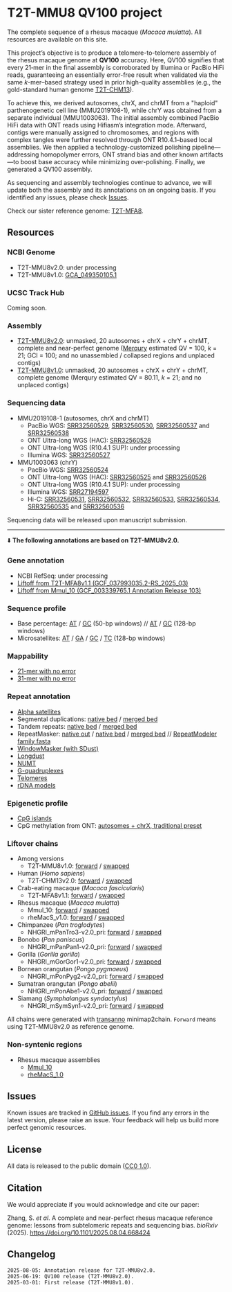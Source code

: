 # T2T-MMU8 QV100 project

The complete sequence of a rhesus macaque (_Macaca mulatta_). All resources are available on this site.

This project’s objective is to produce a telomere-to-telomere assembly of the rhesus macaque genome at **QV100** accuracy. Here, QV100 signifies that every 21‑mer in the final assembly is corroborated by Illumina or PacBio HiFi reads, guaranteeing an essentially error-free result when validated via the same _k_-mer–based strategy used in prior high-quality assemblies (e.g., the gold-standard human genome [T2T-CHM13](https://www.science.org/doi/10.1126/science.abj6987)).

To achieve this, we derived autosomes, chrX, and chrMT from a "haploid" parthenogenetic cell line (MMU2019108-1), while chrY was obtained from a separate individual (MMU1003063). The initial assembly combined PacBio HiFi data with ONT reads using Hifiasm’s integration mode. Afterward, contigs were manually assigned to chromosomes, and regions with complex tangles were further resolved through ONT R10.4.1–based local assemblies. We then applied a technology-customized polishing pipeline—addressing homopolymer errors, ONT strand bias and other known artifacts—to boost base accuracy while minimizing over-polishing. Finally, we generated a QV100 assembly.

As sequencing and assembly technologies continue to advance, we will update both the assembly and its annotations on an ongoing basis. If you identified any issues, please check [Issues](https://github.com/zhang-shilong/T2T-MMU8?tab=readme-ov-file#issues).

Check our sister reference genome: [T2T-MFA8](https://github.com/zhang-shilong/T2T-MFA8).

## Resources

### NCBI Genome

- T2T-MMU8v2.0: under processing
- T2T-MMU8v1.0: [GCA_049350105.1](https://www.ncbi.nlm.nih.gov/datasets/genome/GCA_049350105.1/)

### UCSC Track Hub

Coming soon.

### Assembly

- [T2T-MMU8v2.0](https://synplotter.sjtu.edu.cn/disk2/T2T-MMU8/release_v2.0/T2T-MMU8v2.0.fasta.gz): unmasked, 20 autosomes + chrX + chrY + chrMT, complete and near-perfect genome ([Merqury](https://github.com/marbl/merqury) estimated QV = 100, _k_ = 21; GCI = 100; and no unassembled / collapsed regions and unplaced contigs)
- [T2T-MMU8v1.0](https://synplotter.sjtu.edu.cn/disk2/T2T-MMU8/release_v1.0/T2T-MMU8v1.0.fasta.gz): unmasked, 20 autosomes + chrX + chrY + chrMT, complete genome (Merqury estimated QV = 80.11, _k_ = 21; and no unplaced contigs)

### Sequencing data

- MMU2019108-1 (autosomes, chrX and chrMT)
  - PacBio WGS: [SRR32560529](https://www.ncbi.nlm.nih.gov/sra/?term=SRR32560529), [SRR32560530](https://www.ncbi.nlm.nih.gov/sra/?term=SRR32560530), [SRR32560537](https://www.ncbi.nlm.nih.gov/sra/?term=SRR32560537) and [SRR32560538](https://www.ncbi.nlm.nih.gov/sra/?term=SRR32560538)
  - ONT Ultra-long WGS (HAC): [SRR32560528](https://www.ncbi.nlm.nih.gov/sra/?term=SRR32560528)
  - ONT Ultra-long WGS (R10.4.1 SUP): under processing
  - Illumina WGS: [SRR32560527](https://www.ncbi.nlm.nih.gov/sra/?term=SRR32560527)
- MMU1003063 (chrY)
  - PacBio WGS: [SRR32560524](https://www.ncbi.nlm.nih.gov/sra/?term=SRR32560524)
  - ONT Ultra-long WGS (HAC): [SRR32560525](https://www.ncbi.nlm.nih.gov/sra/?term=SRR32560525) and [SRR32560526](https://www.ncbi.nlm.nih.gov/sra/?term=SRR32560526)
  - ONT Ultra-long WGS (R10.4.1 SUP): under processing
  - Illumina WGS: [SRR27194597](https://www.ncbi.nlm.nih.gov/sra/?term=SRR27194597)
  - Hi-C: [SRR32560531](https://www.ncbi.nlm.nih.gov/sra/?term=SRR32560531), [SRR32560532](https://www.ncbi.nlm.nih.gov/sra/?term=SRR32560532), [SRR32560533](https://www.ncbi.nlm.nih.gov/sra/?term=SRR32560533), [SRR32560534](https://www.ncbi.nlm.nih.gov/sra/?term=SRR32560534), [SRR32560535](https://www.ncbi.nlm.nih.gov/sra/?term=SRR32560535) and [SRR32560536](https://www.ncbi.nlm.nih.gov/sra/?term=SRR32560536)

Sequencing data will be released upon manuscript submission.

<hr>

⬇️ **The following annotations are based on T2T-MMU8v2.0.**

### Gene annotation

- NCBI RefSeq: under processing
- [Liftoff from T2T-MFA8v1.1 (GCF_037993035.2-RS_2025_03)](https://synplotter.sjtu.edu.cn/disk2/T2T-MMU8/release_v2.0/T2T-MMU8v2.0.liftoff-RefSeq_GCF_037993035.2_AXY-Mmul_10_M.gff3.gz)
- [Liftoff from Mmul_10 (GCF_003339765.1 Annotation Release 103)](https://synplotter.sjtu.edu.cn/disk2/T2T-MMU8/release_v2.0/T2T-MMU8v2.0.liftoff-RefSeq_Mmul_10.gff3.gz)

### Sequence profile

- Base percentage: [AT](https://synplotter.sjtu.edu.cn/disk2/T2T-MMU8/release_v2.0/T2T-MMU8v2.0.pct_AT_w50.bigwig) / [GC](https://synplotter.sjtu.edu.cn/disk2/T2T-MMU8/release_v2.0/T2T-MMU8v2.0.pct_GC_w50.bigwig) (50-bp windows) // [AT](https://synplotter.sjtu.edu.cn/disk2/T2T-MMU8/release_v2.0/T2T-MMU8v2.0.pct_AT_w128.bigwig) / [GC](https://synplotter.sjtu.edu.cn/disk2/T2T-MMU8/release_v2.0/T2T-MMU8v2.0.pct_GC_w128.bigwig) (128-bp windows)
- Microsatellites: [AT](https://synplotter.sjtu.edu.cn/disk2/T2T-MMU8/release_v2.0/T2T-MMU8v2.0.microsatellite_AT_w128.bigwig) / [GA](https://synplotter.sjtu.edu.cn/disk2/T2T-MMU8/release_v2.0/T2T-MMU8v2.0.microsatellite_GA_w128.bigwig) / [GC](https://synplotter.sjtu.edu.cn/disk2/T2T-MMU8/release_v2.0/T2T-MMU8v2.0.microsatellite_GC_w128.bigwig) / [TC](https://synplotter.sjtu.edu.cn/disk2/T2T-MMU8/release_v2.0/T2T-MMU8v2.0.microsatellite_TC_w128.bigwig) (128-bp windows)

### Mappability

- [21-mer with no error](https://synplotter.sjtu.edu.cn/disk2/T2T-MMU8/release_v2.0/T2T-MMU8v2.0.k21_e0_mappability.bigwig)
- [31-mer with no error](https://synplotter.sjtu.edu.cn/disk2/T2T-MMU8/release_v2.0/T2T-MMU8v2.0.k31_e0_mappability.bigwig)

### Repeat annotation

- [Alpha satellites](https://synplotter.sjtu.edu.cn/disk2/T2T-MMU8/release_v2.0/T2T-MMU8v2.0.alpha_satellite.bed)
- Segmental duplications: [native bed](https://synplotter.sjtu.edu.cn/disk2/T2T-MMU8/release_v2.0/T2T-MMU8v2.0.SDs.bed.gz) / [merged bed](https://synplotter.sjtu.edu.cn/disk2/T2T-MMU8/release_v2.0/T2T-MMU8v2.0.SDs.merged.bed.gz)
- Tandem repeats: [native bed](https://synplotter.sjtu.edu.cn/disk2/T2T-MMU8/release_v2.0/T2T-MMU8v2.0.TRF.bed.gz) / [merged bed](https://synplotter.sjtu.edu.cn/disk2/T2T-MMU8/release_v2.0/T2T-MMU8v2.0.TRF.merged.bed.gz)
- RepeatMasker: [native out](https://synplotter.sjtu.edu.cn/disk2/T2T-MMU8/release_v2.0/T2T-MMU8v2.0.RepeatMasker-4.1.9.Dfam-3.9_full.RepeatModeler.out.gz) / [native bed](https://synplotter.sjtu.edu.cn/disk2/T2T-MMU8/release_v2.0/T2T-MMU8v2.0.RepeatMasker-4.1.9.Dfam-3.9_full.RepeatModeler.bed.gz) / [merged bed](https://synplotter.sjtu.edu.cn/disk2/T2T-MMU8/release_v2.0/T2T-MMU8v2.0.RepeatMasker-4.1.9.Dfam-3.9_full.RepeatModeler.merged.bed.gz) // [RepeatModeler family fasta](https://synplotter.sjtu.edu.cn/disk2/T2T-MMU8/release_v2.0/T2T-MMU8v2.0.RepeatModeler_families.fasta)
- [WindowMasker (with SDust)](https://synplotter.sjtu.edu.cn/disk2/T2T-MMU8/release_v2.0/T2T-MMU8v2.0.windowmasker_SDust.bed.gz)
- [Longdust](https://synplotter.sjtu.edu.cn/disk2/T2T-MMU8/release_v2.0/T2T-MMU8v2.0.longdust.bed.gz)
- [NUMT](https://synplotter.sjtu.edu.cn/disk2/T2T-MMU8/release_v2.0/T2T-MMU8v2.0.NUMTs.bed)
- [G-quadruplexes](https://synplotter.sjtu.edu.cn/disk2/T2T-MMU8/release_v2.0/T2T-MMU8v2.0.G4Hunter_w25s1.5.merged.bed.gz)
- [Telomeres](https://synplotter.sjtu.edu.cn/disk2/T2T-MMU8/release_v2.0/T2T-MMU8v2.0.telomere.bed)
- [rDNA models](https://synplotter.sjtu.edu.cn/disk2/T2T-MMU8/release_v2.0/T2T-MMU8v2.0.rDNA.bed)

### Epigenetic profile

- [CpG islands](https://synplotter.sjtu.edu.cn/disk2/T2T-MMU8/release_v2.0/T2T-MMU8v2.0.cpg_islands.bed)
- CpG methylation from ONT: [autosomes + chrX, traditional preset](https://synplotter.sjtu.edu.cn/disk2/T2T-MMU8/release_v2.0/T2T-MMU8v2.0.AXM.Nanopore_R10_5mCG.ge5.bigwig)

### Liftover chains

- Among versions
  - T2T-MMU8v1.0: [forward](https://synplotter.sjtu.edu.cn/disk2/T2T-MMU8/release_v2.0/liftover_chains/ref-T2T-MMU8v2.0_qry-T2T-MMU8v1.0.chain) / [swapped](https://synplotter.sjtu.edu.cn/disk2/T2T-MMU8/release_v2.0/liftover_chains/ref-T2T-MMU8v2.0_qry-T2T-MMU8v1.0.swapped.chain)
- Human (_Homo sapiens_)
  - T2T-CHM13v2.0: [forward](https://synplotter.sjtu.edu.cn/disk2/T2T-MMU8/release_v2.0/liftover_chains/ref-T2T-MMU8v2.0_qry-T2T-CHM13v2.0.chain) / [swapped](https://synplotter.sjtu.edu.cn/disk2/T2T-MMU8/release_v2.0/liftover_chains/ref-T2T-MMU8v2.0_qry-T2T-CHM13v2.0.swapped.chain)
- Crab-eating macaque (_Macaca fascicularis_)
  - T2T-MFA8v1.1: [forward](https://synplotter.sjtu.edu.cn/disk2/T2T-MMU8/release_v2.0/liftover_chains/ref-T2T-MMU8v2.0_qry-T2T-MFA8v1.1.chain) / [swapped](https://synplotter.sjtu.edu.cn/disk2/T2T-MMU8/release_v2.0/liftover_chains/ref-T2T-MMU8v2.0_qry-T2T-MFA8v1.1.swapped.chain)
- Rhesus macaque (_Macaca mulatta_)
  - Mmul_10: [forward](https://synplotter.sjtu.edu.cn/disk2/T2T-MMU8/release_v2.0/liftover_chains/ref-T2T-MMU8v2.0_qry-Mmul_10.chain) / [swapped](https://synplotter.sjtu.edu.cn/disk2/T2T-MMU8/release_v2.0/liftover_chains/ref-T2T-MMU8v2.0_qry-Mmul_10.swapped.chain)
  - rheMacS_v1.0: [forward](https://synplotter.sjtu.edu.cn/disk2/T2T-MMU8/release_v2.0/liftover_chains/ref-T2T-MMU8v2.0_qry-rheMacS_1.0.chain) / [swapped](https://synplotter.sjtu.edu.cn/disk2/T2T-MMU8/release_v2.0/liftover_chains/ref-T2T-MMU8v2.0_qry-rheMacS_1.0.swapped.chain)
- Chimpanzee (_Pan troglodytes_)
  - NHGRI_mPanTro3-v2.0_pri: [forward](https://synplotter.sjtu.edu.cn/disk2/T2T-MMU8/release_v2.0/liftover_chains/ref-T2T-MMU8v2.0_qry-mPanTro3_v2.0_pri.chain) / [swapped](https://synplotter.sjtu.edu.cn/disk2/T2T-MMU8/release_v2.0/liftover_chains/ref-T2T-MMU8v2.0_qry-mPanTro3_v2.0_pri.swapped.chain)
- Bonobo (_Pan paniscus_)
  - NHGRI_mPanPan1-v2.0_pri: [forward](https://synplotter.sjtu.edu.cn/disk2/T2T-MMU8/release_v2.0/liftover_chains/ref-T2T-MMU8v2.0_qry-mPanPan1_v2.0_pri.chain) / [swapped](https://synplotter.sjtu.edu.cn/disk2/T2T-MMU8/release_v2.0/liftover_chains/ref-T2T-MMU8v2.0_qry-mPanPan1_v2.0_pri.swapped.chain)
- Gorilla (_Gorilla gorilla_)
  - NHGRI_mGorGor1-v2.0_pri: [forward](https://synplotter.sjtu.edu.cn/disk2/T2T-MMU8/release_v2.0/liftover_chains/ref-T2T-MMU8v2.0_qry-mGorGor1_v2.0_pri.chain) / [swapped](https://synplotter.sjtu.edu.cn/disk2/T2T-MMU8/release_v2.0/liftover_chains/ref-T2T-MMU8v2.0_qry-mGorGor1_v2.0_pri.swapped.chain)
- Bornean orangutan (_Pongo pygmaeus_)
  - NHGRI_mPonPyg2-v2.0_pri: [forward](https://synplotter.sjtu.edu.cn/disk2/T2T-MMU8/release_v2.0/liftover_chains/ref-T2T-MMU8v2.0_qry-mPonPyg2_v2.0_pri.chain) / [swapped](https://synplotter.sjtu.edu.cn/disk2/T2T-MMU8/release_v2.0/liftover_chains/ref-T2T-MMU8v2.0_qry-mPonPyg2_v2.0_pri.swapped.chain)
- Sumatran orangutan (_Pongo abelii_)
  - NHGRI_mPonAbe1-v2.0_pri: [forward](https://synplotter.sjtu.edu.cn/disk2/T2T-MMU8/release_v2.0/liftover_chains/ref-T2T-MMU8v2.0_qry-mPonAbe1_v2.0_pri.chain) / [swapped](https://synplotter.sjtu.edu.cn/disk2/T2T-MMU8/release_v2.0/liftover_chains/ref-T2T-MMU8v2.0_qry-mPonAbe1_v2.0_pri.swapped.chain)
- Siamang (_Symphalangus syndactylus_)
  - NHGRI_mSymSyn1-v2.0_pri: [forward](https://synplotter.sjtu.edu.cn/disk2/T2T-MMU8/release_v2.0/liftover_chains/ref-T2T-MMU8v2.0_qry-mSymSyn1_v2.0_pri.chain) / [swapped](https://synplotter.sjtu.edu.cn/disk2/T2T-MMU8/release_v2.0/liftover_chains/ref-T2T-MMU8v2.0_qry-mSymSyn1_v2.0_pri.swapped.chain)

All chains were generated with [transanno](https://github.com/informationsea/transanno) minimap2chain. `Forward` means using T2T-MMU8v2.0 as reference genome.

### Non-syntenic regions

- Rhesus macaque assemblies
  - [Mmul_10](https://synplotter.sjtu.edu.cn/disk2/T2T-MMU8/release_v2.0/non_syntenic_regions/non_syntenic_regions.Mmul_10.bed)
  - [rheMacS_1.0](https://synplotter.sjtu.edu.cn/disk2/T2T-MMU8/release_v2.0/non_syntenic_regions/non_syntenic_regions.rheMacS_1.0.bed)

## Issues

Known issues are tracked in [GitHub issues](https://github.com/zhang-shilong/T2T-MMU8/issues). If you find any errors in the latest version, please raise an issue. Your feedback will help us build more perfect genomic resources.

## License

All data is released to the public domain ([CC0 1.0](https://creativecommons.org/publicdomain/zero/1.0/)).

## Citation

We would appreciate if you would acknowledge and cite our paper:

Zhang, S. _et al_. A complete and near-perfect rhesus macaque reference genome: lessons from subtelomeric repeats and sequencing bias. _bioRxiv_ (2025). https://doi.org/10.1101/2025.08.04.668424

## Changelog

```
2025-08-05: Annotation release for T2T-MMU8v2.0.
2025-06-19: QV100 release (T2T-MMU8v2.0).
2025-03-01: First release (T2T-MMU8v1.0).
```

